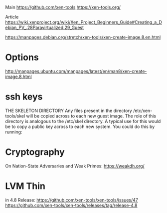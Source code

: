 Main
https://github.com/xen-tools
https://xen-tools.org/

Article
https://wiki.xenproject.org/wiki/Xen_Project_Beginners_Guide#Creating_a_Debian_PV_.28Paravirtualized.29_Guest

https://manpages.debian.org/stretch/xen-tools/xen-create-image.8.en.html

# Options
http://manpages.ubuntu.com/manpages/latest/en/man8/xen-create-image.8.html


# ssh keys
THE SKELETON DIRECTORY
  Any files present in the directory /etc/xen-tools/skel will be copied
 across to each new guest image.  The role of this directory is analogous
 to the /etc/skel directory.
  A typical use for this would be to copy a public key across to each
 new system.  You could do this by running:

# Cryptography
On Nation-State Adversaries and Weak Primes:
https://weakdh.org/

# LVM Thin
in 4.8 Release:
https://github.com/xen-tools/xen-tools/issues/47
https://github.com/xen-tools/xen-tools/releases/tag/release-4.8

